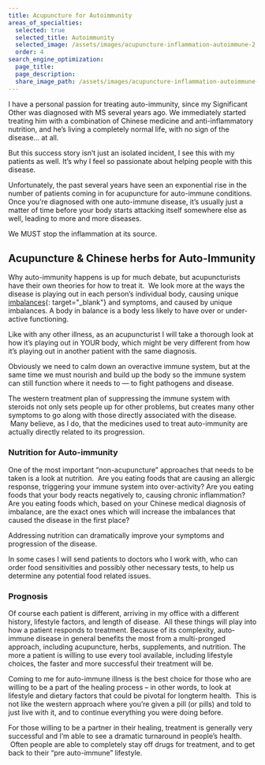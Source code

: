 ```yaml
---
title: Acupuncture for Autoimmunity
areas_of_specialties:
  selected: true
  selected_title: Autoimmunity
  selected_image: /assets/images/acupuncture-inflammation-autoimmune-2.jpg
  order: 4
search_engine_optimization:
  page_title:
  page_description:
  share_image_path: /assets/images/acupuncture-inflammation-autoimmune-square.jpg
---
```


I have a personal passion for treating auto-immunity, since my Significant Other was diagnosed with MS several years ago. We immediately started treating him with a combination of Chinese medicine and anti-inflammatory nutrition, and he’s living a completely normal life, with no sign of the disease… at all.

But this success story isn’t just an isolated incident, I see this with my patients as well. It’s why I feel so passionate about helping people with this disease.

Unfortunately, the past several years have seen an exponential rise in the number of patients coming in for acupuncture for auto-immune conditions. Once you’re diagnosed with one auto-immune disease, it’s usually just a matter of time before your body starts attacking itself somewhere else as well, leading to more and more diseases.

We MUST stop the inflammation at its source.

## Acupuncture & Chinese herbs for Auto-Immunity

Why auto-immunity happens is up for much debate, but acupuncturists have their own theories for how to treat it.  We look more at the ways the disease is playing out in each person’s individual body, causing unique [imbalances](/2018/06/30/what-does-balance-actually-mean-in-the-acupuncture-clinic/){: target="_blank"} and symptoms, and caused by unique imbalances. A body in balance is a body less likely to have over or under-active functioning.

Like with any other illness, as an acupuncturist I will take a thorough look at how it’s playing out in YOUR body, which might be very different from how it’s playing out in another patient with the same diagnosis.

Obviously we need to calm down an overactive immune system, but at the same time we must nourish and build up the body so the immune system can still function where it needs to — to fight pathogens and disease.

The western treatment plan of suppressing the immune system with steroids not only sets people up for other problems, but creates many other symptoms to go along with those directly associated with the disease.  Many believe, as I do, that the medicines used to treat auto-immunity are actually directly related to its progression.

### Nutrition for Auto-immunity

One of the most important “non-acupuncture” approaches that needs to be taken is a look at nutrition.  Are you eating foods that are causing an allergic response, triggering your immune system into over-activity? Are you eating foods that your body reacts negatively to, causing chronic inflammation? Are you eating foods which, based on your Chinese medical diagnosis of imbalance, are the exact ones which will increase the imbalances that caused the disease in the first place?

Addressing nutrition can dramatically improve your symptoms and progression of the disease.

In some cases I will send patients to doctors who I work with, who can order food sensitivities and possibly other necessary tests, to help us determine any potential food related issues.

### Prognosis

Of course each patient is different, arriving in my office with a different history, lifestyle factors, and length of disease.  All these things will play into how a patient responds to treatment. Because of its complexity, auto-immune disease in general benefits the most from a multi-pronged approach, including acupuncture, herbs, supplements, and nutrition. The more a patient is willing to use every tool available, including lifestyle choices, the faster and more successful their treatment will be.

Coming to me for auto-immune illness is the best choice for those who are willing to be a part of the healing process – in other words, to look at lifestyle and dietary factors that could be pivotal for longterm health.  This is not like the western approach where you’re given a pill (or pills) and told to just live with it, and to continue everything you were doing before.

For those willing to be a partner in their healing, treatment is generally very successful and I’m able to see a dramatic turnaround in people’s health.  Often people are able to completely stay off drugs for treatment, and to get back to their “pre auto-immune” lifestyle.
